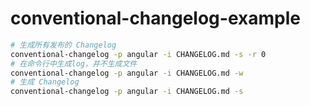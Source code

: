 # conventional-changelog-example

```bash
# 生成所有发布的 Changelog
conventional-changelog -p angular -i CHANGELOG.md -s -r 0
# 在命令行中生成log，并不生成文件
conventional-changelog -p angular -i CHANGELOG.md -w
# 生成 Changelog
conventional-changelog -p angular -i CHANGELOG.md -s
```
